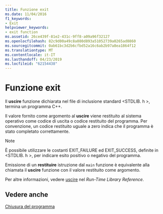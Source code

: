 ```yaml
---
title: Funzione exit
ms.date: 11/04/2016
f1_keywords:
- Exit
helpviewer_keywords:
- exit function
ms.assetid: 26ce439f-81e2-431c-9ff8-a09a96f32127
ms.openlocfilehash: 82c9d00a49c8a080d893a51052739a0265ad0860
ms.sourcegitcommit: 0ab61bc3d2b6cfbd52a16c6ab2b97a8ea1864f12
ms.translationtype: MT
ms.contentlocale: it-IT
ms.lasthandoff: 04/23/2019
ms.locfileid: "62154438"
---
```

# <a name="exit-function"></a>Funzione exit

Il **uscire** funzione dichiarata nel file di inclusione standard \<STDLIB. h >, termina un programma C++.

Il valore fornito come argomento al **uscire** viene restituito al sistema operativo come codice di uscita o codice restituito del programma. Per convenzione, un codice restituito uguale a zero indica che il programma è stato completato correttamente.

> [!NOTE]
>  È possibile utilizzare le costanti EXIT_FAILURE ed EXIT_SUCCESS, definite in \<STDLIB. h >, per indicare esito positivo o negativo del programma.

Emissione di un **restituire** istruzione dal `main` funzione è equivalente alla chiamata il **uscire** funzione con il valore restituito come argomento.

Per altre informazioni, vedere [uscire](../c-runtime-library/reference/exit-exit-exit.md) nel *Run-Time Library Reference*.

## <a name="see-also"></a>Vedere anche

[Chiusura del programma](../cpp/program-termination.md)